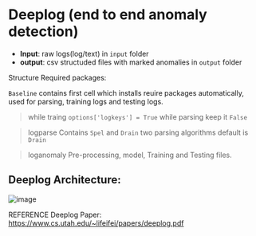 # Deeplog (end to end anomaly detection)

- **Input**: raw logs(log/text) in `input` folder
- **output**: csv structuded files with marked anomalies in `output` folder 

Structure
Required packages: 

`Baseline` contains first cell which installs reuire packages automatically, used for parsing, training logs and testing logs. 
> while traing `options['logkeys'] = True` while parsing keep it `False`

> logparse
Contains `Spel` and `Drain` two parsing algorithms default is `Drain`

> loganomaly
Pre-processing, model, Training and Testing files. 

## Deeplog Architecture:
![image](https://user-images.githubusercontent.com/56737996/205067830-1a8060f9-cfe2-4ba7-9ce1-ba3400b2f953.png)



REFERENCE Deeplog Paper:
https://www.cs.utah.edu/~lifeifei/papers/deeplog.pdf
